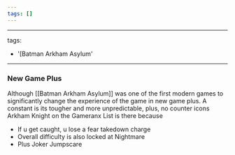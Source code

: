 ```yaml
---
tags: []
---
```


---
tags:
- '[Batman Arkham Asylum'
---

### New Game Plus
Although [[Batman Arkham Asylum]] was one of the first modern games to significantly change the experience of the game in new game plus.
A constant is its tougher and more unpredictable, plus, no counter icons
Arkham Knight on the Gameranx List is there because
- If u get caught, u lose a fear takedown charge
- Overall difficulty is also locked at Nightmare
- Plus Joker Jumpscare